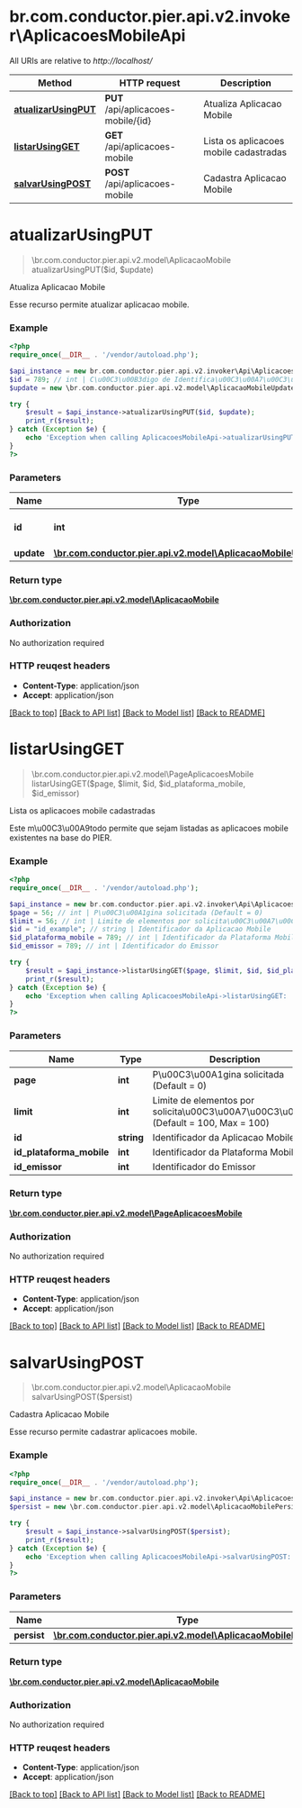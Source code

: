 # br.com.conductor.pier.api.v2.invoker\AplicacoesMobileApi

All URIs are relative to *http://localhost/*

Method | HTTP request | Description
------------- | ------------- | -------------
[**atualizarUsingPUT**](AplicacoesMobileApi.md#atualizarUsingPUT) | **PUT** /api/aplicacoes-mobile/{id} | Atualiza Aplicacao Mobile
[**listarUsingGET**](AplicacoesMobileApi.md#listarUsingGET) | **GET** /api/aplicacoes-mobile | Lista os aplicacoes mobile cadastradas
[**salvarUsingPOST**](AplicacoesMobileApi.md#salvarUsingPOST) | **POST** /api/aplicacoes-mobile | Cadastra Aplicacao Mobile


# **atualizarUsingPUT**
> \br.com.conductor.pier.api.v2.model\AplicacaoMobile atualizarUsingPUT($id, $update)

Atualiza Aplicacao Mobile

Esse recurso permite atualizar aplicacao mobile.

### Example 
```php
<?php
require_once(__DIR__ . '/vendor/autoload.php');

$api_instance = new br.com.conductor.pier.api.v2.invoker\Api\AplicacoesMobileApi();
$id = 789; // int | C\u00C3\u00B3digo de Identifica\u00C3\u00A7\u00C3\u00A3o da Aplicacao (id).
$update = new \br.com.conductor.pier.api.v2.model\AplicacaoMobileUpdate(); // \br.com.conductor.pier.api.v2.model\AplicacaoMobileUpdate | update

try { 
    $result = $api_instance->atualizarUsingPUT($id, $update);
    print_r($result);
} catch (Exception $e) {
    echo 'Exception when calling AplicacoesMobileApi->atualizarUsingPUT: ', $e->getMessage(), "\n";
}
?>
```

### Parameters

Name | Type | Description  | Notes
------------- | ------------- | ------------- | -------------
 **id** | **int**| C\u00C3\u00B3digo de Identifica\u00C3\u00A7\u00C3\u00A3o da Aplicacao (id). | 
 **update** | [**\br.com.conductor.pier.api.v2.model\AplicacaoMobileUpdate**](\br.com.conductor.pier.api.v2.model\AplicacaoMobileUpdate.md)| update | 

### Return type

[**\br.com.conductor.pier.api.v2.model\AplicacaoMobile**](AplicacaoMobile.md)

### Authorization

No authorization required

### HTTP reuqest headers

 - **Content-Type**: application/json
 - **Accept**: application/json

[[Back to top]](#) [[Back to API list]](../README.md#documentation-for-api-endpoints) [[Back to Model list]](../README.md#documentation-for-models) [[Back to README]](../README.md)

# **listarUsingGET**
> \br.com.conductor.pier.api.v2.model\PageAplicacoesMobile listarUsingGET($page, $limit, $id, $id_plataforma_mobile, $id_emissor)

Lista os aplicacoes mobile cadastradas

Este m\u00C3\u00A9todo permite que sejam listadas as aplicacoes mobile existentes na base do PIER.

### Example 
```php
<?php
require_once(__DIR__ . '/vendor/autoload.php');

$api_instance = new br.com.conductor.pier.api.v2.invoker\Api\AplicacoesMobileApi();
$page = 56; // int | P\u00C3\u00A1gina solicitada (Default = 0)
$limit = 56; // int | Limite de elementos por solicita\u00C3\u00A7\u00C3\u00A3o (Default = 100, Max = 100)
$id = "id_example"; // string | Identificador da Aplicacao Mobile
$id_plataforma_mobile = 789; // int | Identificador da Plataforma Mobile
$id_emissor = 789; // int | Identificador do Emissor

try { 
    $result = $api_instance->listarUsingGET($page, $limit, $id, $id_plataforma_mobile, $id_emissor);
    print_r($result);
} catch (Exception $e) {
    echo 'Exception when calling AplicacoesMobileApi->listarUsingGET: ', $e->getMessage(), "\n";
}
?>
```

### Parameters

Name | Type | Description  | Notes
------------- | ------------- | ------------- | -------------
 **page** | **int**| P\u00C3\u00A1gina solicitada (Default = 0) | [optional] 
 **limit** | **int**| Limite de elementos por solicita\u00C3\u00A7\u00C3\u00A3o (Default = 100, Max = 100) | [optional] 
 **id** | **string**| Identificador da Aplicacao Mobile | [optional] 
 **id_plataforma_mobile** | **int**| Identificador da Plataforma Mobile | [optional] 
 **id_emissor** | **int**| Identificador do Emissor | [optional] 

### Return type

[**\br.com.conductor.pier.api.v2.model\PageAplicacoesMobile**](PageAplicacoesMobile.md)

### Authorization

No authorization required

### HTTP reuqest headers

 - **Content-Type**: application/json
 - **Accept**: application/json

[[Back to top]](#) [[Back to API list]](../README.md#documentation-for-api-endpoints) [[Back to Model list]](../README.md#documentation-for-models) [[Back to README]](../README.md)

# **salvarUsingPOST**
> \br.com.conductor.pier.api.v2.model\AplicacaoMobile salvarUsingPOST($persist)

Cadastra Aplicacao Mobile

Esse recurso permite cadastrar aplicacoes mobile.

### Example 
```php
<?php
require_once(__DIR__ . '/vendor/autoload.php');

$api_instance = new br.com.conductor.pier.api.v2.invoker\Api\AplicacoesMobileApi();
$persist = new \br.com.conductor.pier.api.v2.model\AplicacaoMobilePersist(); // \br.com.conductor.pier.api.v2.model\AplicacaoMobilePersist | persist

try { 
    $result = $api_instance->salvarUsingPOST($persist);
    print_r($result);
} catch (Exception $e) {
    echo 'Exception when calling AplicacoesMobileApi->salvarUsingPOST: ', $e->getMessage(), "\n";
}
?>
```

### Parameters

Name | Type | Description  | Notes
------------- | ------------- | ------------- | -------------
 **persist** | [**\br.com.conductor.pier.api.v2.model\AplicacaoMobilePersist**](\br.com.conductor.pier.api.v2.model\AplicacaoMobilePersist.md)| persist | 

### Return type

[**\br.com.conductor.pier.api.v2.model\AplicacaoMobile**](AplicacaoMobile.md)

### Authorization

No authorization required

### HTTP reuqest headers

 - **Content-Type**: application/json
 - **Accept**: application/json

[[Back to top]](#) [[Back to API list]](../README.md#documentation-for-api-endpoints) [[Back to Model list]](../README.md#documentation-for-models) [[Back to README]](../README.md)

